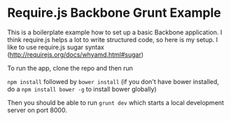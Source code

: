 # Require.js Backbone Grunt Example

This is a boilerplate example how to set up a basic Backbone application.
I think require.js helps a lot to write structured code, so here is my setup.
I like to use require.js sugar syntax (http://requirejs.org/docs/whyamd.html#sugar)

To run the app, clone the repo and then run

`npm install` followed by `bower install`
(if you don't have bower installed, do a `npm install bower -g` to install bower globally)


Then you should be able to run `grunt dev` which starts a local development server on port 8000.




